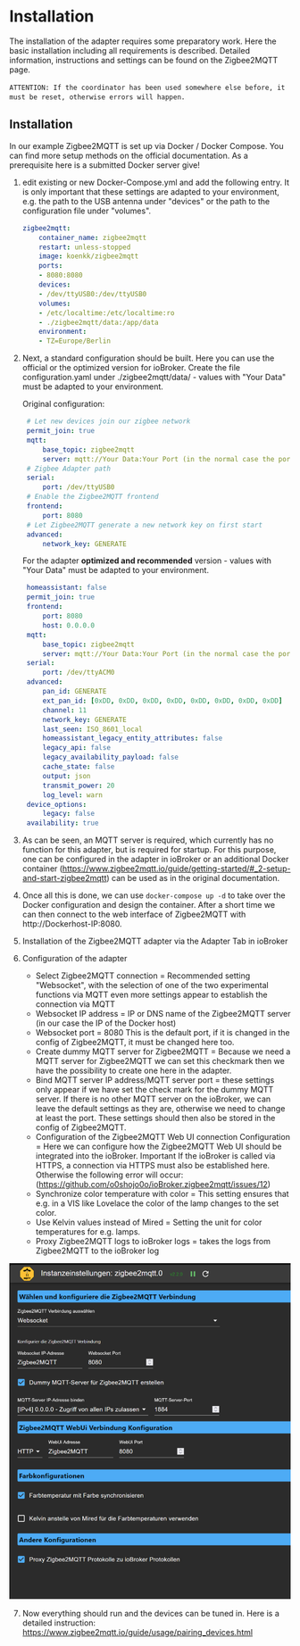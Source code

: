 # Installation

The installation of the adapter requires some preparatory work. 
Here the basic installation including all requirements is described. Detailed information, instructions and settings can be found on the Zigbee2MQTT page.

`ATTENTION: If the coordinator has been used somewhere else before, it must be reset, otherwise errors will happen.`

## Installation

In our example Zigbee2MQTT is set up via Docker / Docker Compose. You can find more setup methods on the official documentation.
As a prerequisite here is a submitted Docker server give!

1. edit existing or new Docker-Compose.yml and add the following entry.
   It is only important that these settings are adapted to your environment, e.g. the path to the USB antenna under "devices" or the path to the configuration file under "volumes".

    ```yml
    zigbee2mqtt:
        container_name: zigbee2mqtt
        restart: unless-stopped
        image: koenkk/zigbee2mqtt
        ports:
        - 8080:8080
        devices:
        - /dev/ttyUSB0:/dev/ttyUSB0
        volumes:
        - /etc/localtime:/etc/localtime:ro
        - ./zigbee2mqtt/data:/app/data
        environment:
        - TZ=Europe/Berlin
    ```

2. Next, a standard configuration should be built.
   Here you can use the official or the optimized version for ioBroker.
   Create the file configuration.yaml under ./zigbee2mqtt/data/ - values with "Your Data" must be adapted to your environment.
   
   Original configuration:

   ```yml
    # Let new devices join our zigbee network
    permit_join: true
    mqtt:
        base_topic: zigbee2mqtt
        server: mqtt://Your Data:Your Port (in the normal case the port is : 1885)
    # Zigbee Adapter path
    serial:
        port: /dev/ttyUSB0
    # Enable the Zigbee2MQTT frontend
    frontend:
        port: 8080
    # Let Zigbee2MQTT generate a new network key on first start
    advanced:
        network_key: GENERATE
   ```

   For the adapter **optimized and recommended** version - values with "Your Data" must be adapted to your environment.

   ```yml
    homeassistant: false
    permit_join: true
    frontend:
        port: 8080
        host: 0.0.0.0
    mqtt:
        base_topic: zigbee2mqtt
        server: mqtt://Your Data:Your Port (in the normal case the port is : 1885)
    serial:
        port: /dev/ttyACM0
    advanced:
        pan_id: GENERATE
        ext_pan_id: [0xDD, 0xDD, 0xDD, 0xDD, 0xDD, 0xDD, 0xDD, 0xDD]
        channel: 11
        network_key: GENERATE
        last_seen: ISO_8601_local
        homeassistant_legacy_entity_attributes: false
        legacy_api: false
        legacy_availability_payload: false
        cache_state: false
        output: json
        transmit_power: 20
        log_level: warn
    device_options:
        legacy: false
    availability: true
   ```
3. As can be seen, an MQTT server is required, which currently has no function for this adapter, but is required for startup.
   For this purpose, one can be configured in the adapter in ioBroker or an additional Docker container (https://www.zigbee2mqtt.io/guide/getting-started/#_2-setup-and-start-zigbee2mqtt) can be used as in the original documentation.

4. Once all this is done, we can use `docker-compose up -d` to take over the Docker configuration and design the container.
   After a short time we can then connect to the web interface of Zigbee2MQTT with http://Dockerhost-IP:8080.

5. Installation of the Zigbee2MQTT adapter via the Adapter Tab in ioBroker

6. Configuration of the adapter
   - Select Zigbee2MQTT connection = Recommended setting "Websocket", with the selection of one of the two experimental functions via MQTT even more settings appear to establish the connection via MQTT
   - Websocket IP address = IP or DNS name of the Zigbee2MQTT server (in our case the IP of the Docker host)
   - Websocket port = 8080 This is the default port, if it is changed in the config of Zigbee2MQTT, it must be changed here too.
   - Create dummy MQTT server for Zigbee2MQTT = Because we need a MQTT server for Zigbee2MQTT we can set this checkmark then we have the possibility to create one here in the adapter.
   - Bind MQTT server IP address/MQTT server port = these settings only appear if we have set the check mark for the dummy MQTT server. If there is no other MQTT server on the ioBroker, we can leave the default settings as they are, otherwise we need to change at least the port.  These settings should then also be stored in the config of Zigbee2MQTT.
   - Configuration of the Zigbee2MQTT Web UI connection Configuration = Here we can configure how the Zigbee2MQTT Web UI should be integrated into the ioBroker. Important If the ioBroker is called via HTTPS, a connection via HTTPS must also be established here. Otherwise the following error will occur: (https://github.com/o0shojo0o/ioBroker.zigbee2mqtt/issues/12)
   - Synchronize color temperature with color = This setting ensures that e.g. in a VIS like Lovelace the color of the lamp changes to the set color.
   - Use Kelvin values instead of Mired = Setting the unit for color temperatures for e.g. lamps.
   - Proxy Zigbee2MQTT logs to ioBroker logs = takes the logs from Zigbee2MQTT to the ioBroker log


![Zigbee2MQTT Konfiguration](../img/Zigbee2MQTT_Adapter.png)

7. Now everything should run and the devices can be tuned in. Here is a detailed instruction: https://www.zigbee2mqtt.io/guide/usage/pairing_devices.html

